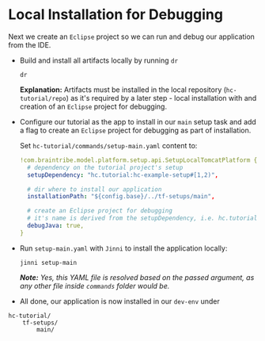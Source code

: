 # Local Installation for Debugging

Next we create an `Eclipse` project so we can run and debug our application from the IDE.

* Build and install all artifacts locally by running `dr`
  ```cli
  dr
  ```

  **Explanation:** Artifacts must be installed in the local repository (`hc-tutorial/repo`) as it's required by a later step - local installation with and creation of an `Eclipse` project for debugging.

* Configure our tutorial as the app to install in our `main` setup task and add a flag to create an `Eclipse` project for debugging as part of installation.

  Set `hc-tutorial/commands/setup-main.yaml` content to:
  ```yaml
  !com.braintribe.model.platform.setup.api.SetupLocalTomcatPlatform {
    # dependency on the tutorial project's setup
    setupDependency: "hc.tutorial:hc-example-setup#[1,2)",

    # dir where to install our application
    installationPath: "${config.base}/../tf-setups/main",

    # create an Eclipse project for debugging
    # it's name is derived from the setupDependency, i.e. hc.tutorial:hc-example-setup-debug
    debugJava: true,
  }
  ```

* Run `setup-main.yaml` with `Jinni` to install the application locally:
  ```cli
  jinni setup-main
  ```
  _**Note:** Yes, this YAML file  is resolved based on the passed argument, as any other file inside `commands` folder would be._

 * All done, our application is now installed in our `dev-env` under

  ```filesystem
  hc-tutorial/
      tf-setups/
          main/
  ```